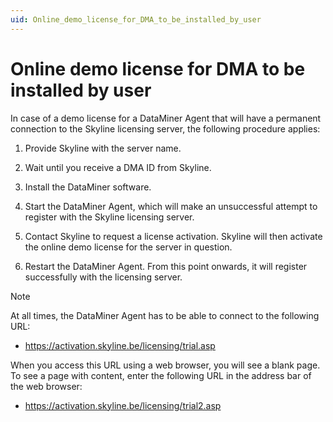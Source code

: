 ```yaml
---
uid: Online_demo_license_for_DMA_to_be_installed_by_user
---
```


# Online demo license for DMA to be installed by user

In case of a demo license for a DataMiner Agent that will have a permanent connection to the Skyline licensing server, the following procedure applies:

1. Provide Skyline with the server name.

2. Wait until you receive a DMA ID from Skyline.

3. Install the DataMiner software.

4. Start the DataMiner Agent, which will make an unsuccessful attempt to register with the Skyline licensing server.

5. Contact Skyline to request a license activation. Skyline will then activate the online demo license for the server in question.

6. Restart the DataMiner Agent. From this point onwards, it will register successfully with the licensing server.

> [!NOTE]
> At all times, the DataMiner Agent has to be able to connect to the following URL:
> - <https://activation.skyline.be/licensing/trial.asp>
>
> When you access this URL using a web browser, you will see a blank page. To see a page with content, enter the following URL in the address bar of the web browser:
> - <https://activation.skyline.be/licensing/trial2.asp>
>

